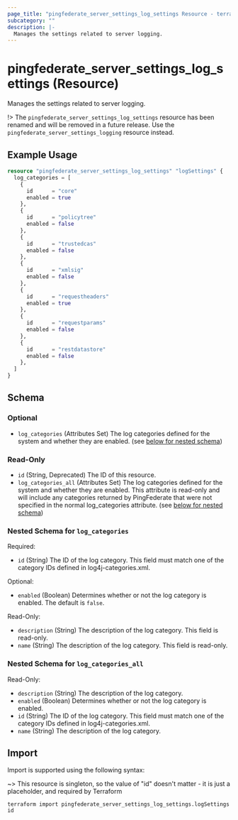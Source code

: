 ```yaml
---
page_title: "pingfederate_server_settings_log_settings Resource - terraform-provider-pingfederate"
subcategory: ""
description: |-
  Manages the settings related to server logging.
---
```


# pingfederate_server_settings_log_settings (Resource)

Manages the settings related to server logging.

!> The `pingfederate_server_settings_log_settings` resource has been renamed and will be removed in a future release. Use the `pingfederate_server_settings_logging` resource instead.

## Example Usage

```terraform
resource "pingfederate_server_settings_log_settings" "logSettings" {
  log_categories = [
    {
      id      = "core"
      enabled = true
    },
    {
      id      = "policytree"
      enabled = false
    },
    {
      id      = "trustedcas"
      enabled = false
    },
    {
      id      = "xmlsig"
      enabled = false
    },
    {
      id      = "requestheaders"
      enabled = true
    },
    {
      id      = "requestparams"
      enabled = false
    },
    {
      id      = "restdatastore"
      enabled = false
    },
  ]
}
```

<!-- schema generated by tfplugindocs -->
## Schema

### Optional

- `log_categories` (Attributes Set) The log categories defined for the system and whether they are enabled. (see [below for nested schema](#nestedatt--log_categories))

### Read-Only

- `id` (String, Deprecated) The ID of this resource.
- `log_categories_all` (Attributes Set) The log categories defined for the system and whether they are enabled. This attribute is read-only and will include any categories returned by PingFederate that were not specified in the normal log_categories attribute. (see [below for nested schema](#nestedatt--log_categories_all))

<a id="nestedatt--log_categories"></a>
### Nested Schema for `log_categories`

Required:

- `id` (String) The ID of the log category. This field must match one of the category IDs defined in log4j-categories.xml.

Optional:

- `enabled` (Boolean) Determines whether or not the log category is enabled. The default is `false`.

Read-Only:

- `description` (String) The description of the log category. This field is read-only.
- `name` (String) The description of the log category. This field is read-only.


<a id="nestedatt--log_categories_all"></a>
### Nested Schema for `log_categories_all`

Read-Only:

- `description` (String) The description of the log category.
- `enabled` (Boolean) Determines whether or not the log category is enabled.
- `id` (String) The ID of the log category. This field must match one of the category IDs defined in log4j-categories.xml.
- `name` (String) The description of the log category.

## Import

Import is supported using the following syntax:

~> This resource is singleton, so the value of "id" doesn't matter - it is just a placeholder, and required by Terraform

```shell
terraform import pingfederate_server_settings_log_settings.logSettings id
```